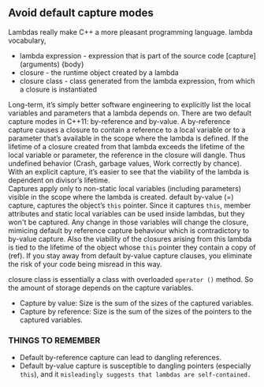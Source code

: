 ## Avoid default capture modes
Lambdas really make C++ a more pleasant programming language.
lambda vocabulary,
* lambda expression - expression that is part of the source code [capture] \(arguments) {body}
* closure - the runtime object created by a lambda
* closure class - class generated from the lambda expression, from which a closure is instantiated

Long-term, it’s simply better software engineering to explicitly list the local variables and parameters that a lambda depends on. 
There are two default capture modes in C++11: by-reference and by-value. A by-reference capture causes a closure to contain a reference to a local variable or to a parameter that’s available in the scope where the lambda is defined. If the lifetime of a closure created from that lambda exceeds the lifetime of the local variable or parameter, the reference in the closure will dangle. Thus undefined behavior (Crash, garbage values, Work correctly by chance). With an explicit capture, it’s easier to see that the viability of the lambda is dependent on divisor’s lifetime.  
Captures apply only to non-static local variables (including parameters) visible in the scope where the lambda is created. default by-value (=) capture, captures the object’s `this` pointer. Since it captures `this`, member attributes and static local variables can be used inside lambdas, but they won't be captured. Any change in those variables will change the closure, mimicing default by reference capture behaviour which is contradictory to by-value capture. Also the viability of the closures arising from this lambda is tied to the lifetime of the object whose `this` pointer they contain a copy of (ref). If you stay away from default by-value capture clauses, you eliminate the risk of your code being misread in this way.   

closure class is essentially a class with overloaded `operator ()` method. So the amount of storage depends on the capture variables.  
* Capture by value: Size is the sum of the sizes of the captured variables.
* Capture by reference: Size is the sum of the sizes of the pointers to the captured variables.
### THINGS TO REMEMBER
* Default by-reference capture can lead to dangling references.
* Default by-value capture is susceptible to dangling pointers (especially `this`), and it `misleadingly suggests that lambdas are self-contained.`